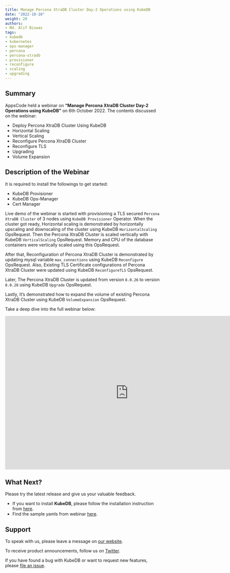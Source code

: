 ```yaml
---
title: Manage Percona XtraDB Cluster Day-2 Operations using KubeDB
date: "2022-10-10"
weight: 20
authors:
- Md. Alif Biswas
tags:
- kubedb
- kubernetes
- ops-manager
- percona
- percona-xtradb
- provisioner
- reconfigure
- scaling
- upgrading
---
```


## Summary

AppsCode held a webinar on **“Manage Percona XtraDB Cluster Day-2 Operations using KubeDB”** on 6th October 2022. The contents discussed on the webinar:
- Deploy Percona XtraDB Cluster Using KubeDB
- Horizontal Scaling
- Vertical Scaling
- Reconfigure Percona XtraDB Cluster
- Reconfigure TLS
- Upgrading
- Volume Expansion


## Description of the Webinar

It is required to install the followings to get started:
- KubeDB Provisioner 
- KubeDB Ops-Manager
- Cert Manager

Live demo of the webinar is started with provisioning a TLS secured `Percona XtraDB Cluster` of 3 nodes using `KubeDB Provisioner` Operator.
When the cluster got ready, Horizontal scaling is demonstrated by horizontally upscaling and downscaling of the cluster using KubeDB `HorizontalScaling` OpsRequest. Then the Percona 
XtraDB Cluster is scaled vertically with KubeDB `VerticalScaling` OpsRequest. Memory and CPU of the database containers were vertically scaled using this OpsRequest. 

After that, Reconfiguration of Percona XtraDB Cluster is demonstrated by updating mysql variable `max_connections` using KubeDB `Reconfigure` OpsRequest. Also, Existing TLS Certificate
configurations of Percona XtraDB Cluster were updated using KubeDB `ReconfigureTLS` OpsRequest. 

Later, The Percona XtraDB Cluster is updated from version `8.0.26` to version `8.0.28` using KubeDB `Upgrade` OpsRequest.

Lastly, It’s demonstrated how to expand the volume of existing Percona XtraDB Cluster using KubeDB `VolumeExpansion` OpsRequest.

  Take a deep dive into the full webinar below:

<iframe style="height: 500px; width: 800px" src="https://youtube.com/embed/PsMbpDHg_oU" title="YouTube video player" frameborder="0" allow="accelerometer; autoplay; clipboard-write; encrypted-media; gyroscope; picture-in-picture" allowfullscreen></iframe>

## What Next?

Please try the latest release and give us your valuable feedback.

* If you want to install **KubeDB**, please follow the installation instruction from [here](https://kubedb.com/docs).
* Find the sample yamls from webinar [here](https://github.com/kubedb/project/tree/master/demo/perconaxtradb/webinar-2022.10.06).


## Support

To speak with us, please leave a message on [our website](https://appscode.com/contact/).

To receive product announcements, follow us on [Twitter](https://twitter.com/KubeVault).

If you have found a bug with KubeDB or want to request new features, please [file an issue](https://github.com/kubedb/project/issues/new).
